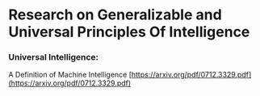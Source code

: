 # Research on Generalizable and Universal Principles Of Intelligence

### Universal Intelligence:
A Definition of Machine Intelligence
[https://arxiv.org/pdf/0712.3329.pdf](https://arxiv.org/pdf/0712.3329.pdf)
